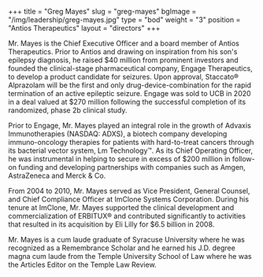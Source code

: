 +++
title = "Greg Mayes"
slug = "greg-mayes"
bgImage = "/img/leadership/greg-mayes.jpg"
type = "bod"
weight = "3"
position = "Antios Therapeutics"
layout = "directors"
+++


Mr. Mayes is the Chief Executive Officer and a board member of Antios Therapeutics. Prior to Antios and drawing on inspiration from his son's epilepsy diagnosis, he raised $40 million from prominent investors and founded the clinical-stage pharmaceutical company, Engage Therapeutics, to develop a product candidate for seizures. Upon approval, Staccato&reg; Alprazolam will be the first and only drug-device-combination for the rapid termination of an active epileptic seizure. Engage was sold to UCB in 2020 in a deal valued at $270 million following the successful completion of its randomized, phase 2b clinical study.

Prior to Engage, Mr. Mayes played an integral role in the growth of Advaxis Immunotherapies (NASDAQ: ADXS), a biotech company developing immuno-oncology therapies for patients with hard-to-treat cancers through its bacterial vector system, Lm Technology&trade;. As its Chief Operating Officer, he was instrumental in helping to secure in excess of $200 million in follow-on funding and developing partnerships with companies such as Amgen, AstraZeneca and Merck & Co.

From 2004 to 2010, Mr. Mayes served as Vice President, General Counsel, and Chief Compliance Officer at ImClone Systems Corporation. During his tenure at ImClone, Mr. Mayes supported the clinical development and commercialization of ERBITUX&reg; and contributed significantly to activities that resulted in its acquisition by Eli Lilly for $6.5 billion in 2008.

Mr. Mayes is a cum laude graduate of Syracuse University where he was recognized as a Remembrance Scholar and he earned his J.D. degree magna cum laude from the Temple University School of Law where he was the Articles Editor on the Temple Law Review.